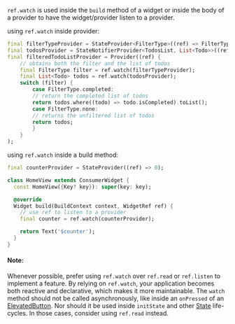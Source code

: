 `ref.watch` is used inside the `build` method of a widget or inside the body of a provider to have the widget/provider listen to a provider.

using `ref.watch` inside provider:

```dart
final filterTypeProvider = StateProvider<FilterType>((ref) => FilterType.none);
final todosProvider = StateNotifierProvider<TodosList, List<Todo>>((ref) => TodoList());
final filteredTodoListProvider = Provider((ref) {
	// obtains both the filter and the list of todos
	final FilterType filter = ref.watch(filterTypeProvider);
	final List<Todo> todos = ref.watch(todosProvider);
	switch (filter) {
		case FilterType.completed:
		// return the completed list of todos
		return todos.where((todo) => todo.isCompleted).toList();
		case FilterType.none:
		// returns the unfiltered list of todos
		return todos;
		}
	}
);
```

using `ref.watch` inside a build method:
```dart
final counterProvider = StateProvider((ref) => 0);

class HomeView extends ConsumerWidget {
  const HomeView({Key? key}): super(key: key);

  @override
  Widget build(BuildContext context, WidgetRef ref) {
    // use ref to listen to a provider
    final counter = ref.watch(counterProvider);

    return Text('$counter');
  }
}
```

#### Note: 
Whenever possible, prefer using `ref.watch` over `ref.read` or `ref.listen` to implement a feature. By relying on `ref.watch`, your application becomes both reactive and declarative, which makes it more maintainable.
	The `watch` method should not be called asynchronously, like inside an `onPressed` of an [ElevatedButton](https://api.flutter.dev/flutter/material/ElevatedButton-class.html). Nor should it be used inside `initState` and other [State](https://api.flutter.dev/flutter/widgets/State-class.html) life-cycles. In those cases, consider using `ref.read` instead.